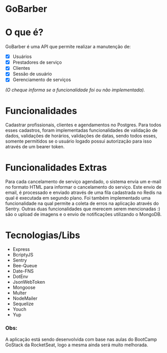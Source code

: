 # GoBarber

# O que é?

GoBarber é uma API que permite realizar a manutenção de:

- [x]  Usuários
- [x]  Prestadores de serviço
- [x]  Clientes
- [x]  Sessão de usuário
- [x]  Gerenciamento de serviços

*(O cheque informa se a funcionalidade foi ou não implementada).*

# Funcionalidades

Cadastrar profissionais, clientes e agendamentos no Postgres. Para todos esses cadastros, foram implementadas funcionalidades de validação de dados, validações de horários, validações de datas, sendo todos esses, somente permitidos se o usuário logado possui autorização para isso através de um bearer token.

# Funcionalidades Extras

Para cada cancelamento de serviço agendado, o sistema envia um e-mail no formato HTML para informar o cancelamento do serviço. Este envio de email, é processado e enviado através de uma fila cadastrada no Redis na qual é executada em segundo plano. Foi também implementado uma funcionalidade na qual permite a coleta de erros na aplicação através do Sentry. Outras duas funcionalidades que merecem serem mencionadas  :) são o upload de imagens e o envio de notificações utilizando o MongoDB.

# Tecnologias/Libs

- Express
- BcriptyJS
- Sentry
- Bee-Queue
- Date-FNS
- DotEnv
- JsonWebToken
- Mongoose
- Multer
- NodeMailer
- Sequelize
- Youch
- Yup

### Obs:

A aplicação está sendo desenvolvida com base nas aulas do BootCamp GoStack da RocketSeat, logo a mesma ainda será muito melhorada.
